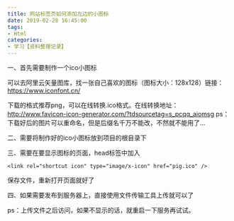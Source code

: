 ```yaml
---
title: 网站标签页如何添加左边的小图标
date: 2019-02-28 16:45:00
tags:
- Html
categories:
- 学习【资料整理记录】
---
```


一、首先需要制作一个ico小图标

可以去阿里云矢量图库，找一张自己喜欢的图标（图标大小：128x128）链接：https://www.iconfont.cn/

下载的格式推荐png，可以在线转换.ico格式。在线转换地址：http://www.favicon-icon-generator.com/?tdsourcetag=s_pcqq_aiomsg
ps：下载好后的图片可以重命名，但是后缀名千万不能改，不然就不能用了…

二、需要将制作好的ico小图标放到项目的根目录下

三、需要在要显示图标的页面，head标签中加入

```<link rel="shortcut icon" type="image/x-icon" href="pig.ico" />```

保存文件，重新打开页面就好了

四、如果需要发布到服务器上，直接使用文件传输工具上传就可以了

ps：上传文件之后访问，如果不显示的话，就重启一下服务再试试。